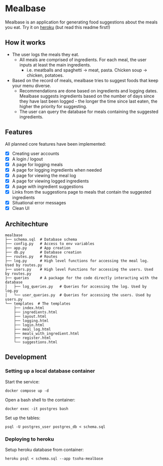 # Mealbase
Mealbase is an application for generating food suggestions about the meals you eat. Try
it on [heroku](https://tsoha-mealbase.herokuapp.com/) (but read this readme first!)

## How it works
- The user logs the meals they eat.
  - All meals are comprised of ingredients. For each meal, the user inputs at least the
main ingredients.
    - i.e. meatballs and spaghetti -> meat, pasta. Chicken soup -> chicken, potatoes.
- Based on the record of meals, mealbase tries to suggest foods that keep your menu
diverse. 
  - Recommendations are done based on ingredients and logging dates. Mealbase suggests
ingredients based on the number of days since they have last been logged - the longer
the time since last eaten, the higher the priority for suggesting.
  - The user can query the database for meals containing the suggested ingredients.

## Features
All planned core features have been implemented:
- [x] Creating user accounts
- [x] A login / logout
- [x] A page for logging meals
- [x] A page for logging ingredients when needed
- [x] A page for viewing the meal log
- [x] A page for viewing logged ingredients
- [x] A page with ingredient suggestions
- [x] Links from the suggestions page to meals that contain the suggested ingredients
- [x] Situational error messages
- [x] Clean UI

## Architechture
```
mealbase
├── schema.sql  # Database schema
├── config.py   # Access to env variables
├── app.py      # App creation
├── db.py       # Database creation
├── routes.py   # Routes
├── log.py      # High level functions for accessing the meal log. Used by routes.py
├── users.py    # High level Functions for accessing the users. Used by routes.py
├── queries     # A package for the code directly interacting with the database
│   ├── log_queries.py   # Queries for accessing the log. Used by log.py
│   └── user_queries.py  # Queries for accessing the users. Used by users.py
└── templates  # The templates
    ├── index.html
    ├── ingredients.html
    ├── layout.html
    ├── logging.html
    ├── login.html
    ├── meal_log.html
    ├── meals_with_ingredient.html
    ├── register.html
    └── suggestions.html
```

## Development
### Setting up a local database container
Start the service:
```console
docker compose up -d
```

Open a bash shell to the container:
```console
docker exec -it postgres bash
```

Set up the tables:
```console
psql -U postgres_user postgres_db < schema.sql
```

### Deploying to heroku
Setup heroku database from container:
```console
heroku psql < schema.sql --app tsoha-mealbase
```
